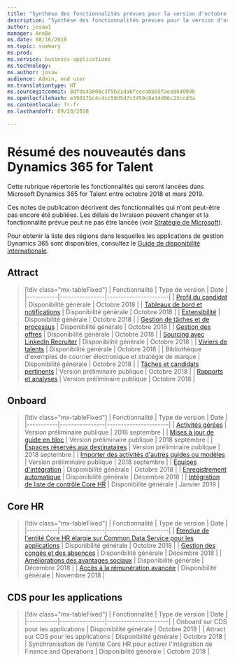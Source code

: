 ```yaml
---
title: "Synthèse des fonctionnalités prévues pour la version d'octobre 2018 de Microsoft Dynamics 365 for Talent"
description: "Synthèse des fonctionnalités prévues pour la version d'octobre 2018 de Microsoft Dynamics 365 for Talent"
author: josaw1
manager: AnnBe
ms.date: 08/16/2018
ms.topic: summary
ms.prod: 
ms.service: business-applications
ms.technology: 
ms.author: josaw
audience: Admin, end user
ms.translationtype: HT
ms.sourcegitcommit: 8dfda43808c3f5b21dabfcecabb05faea984099b
ms.openlocfilehash: e39017bc4c4cc50d5d7c3459c8e34d06c23ccd3a
ms.contentlocale: fr-fr
ms.lasthandoff: 09/20/2018

---
```

# <a name="summary-of-whats-new-in-dynamics-365-for-talent"></a>Résumé des nouveautés dans Dynamics 365 for Talent

Cette rubrique répertorie les fonctionnalités qui seront lancées dans Microsoft Dynamics 365 for Talent entre octobre 2018 et mars 2019. 

Ces notes de publication décrivent des fonctionnalités qui n'ont peut-être pas encore été publiées. Les délais de livraison peuvent changer et la fonctionnalité prévue peut ne pas être lancée (voir [Stratégie de Microsoft](https://go.microsoft.com/fwlink/p/?linkid=2007332)).
    
Pour obtenir la liste des régions dans lesquelles les applications de gestion Dynamics 365 sont disponibles, consultez le [Guide de disponibilité internationale](https://aka.ms/dynamics_365_international_availability_deck). 


## <a name="attract"></a>Attract

> [!div class="mx-tableFixed"]
> | Fonctionnalité   | Type de version    | Date |
> |-----------|----------------|----------------------|
> | [Profil du candidat](attract/candidate-profile.md)       |    Disponibilité générale | Octobre 2018                   |
> | [Tableaux de bord et notifications](attract/dashboards-notifications.md)       |  Disponibilité générale | Octobre 2018                  |
> | [Extensibilité](attract/extensibility.md)       |     Disponibilité générale            | Octobre 2018                   |
> | [Gestion de tâches et de processus](attract/job-management.md)       |  Disponibilité générale  | Octobre 2018                   |
> | [Gestion des offres](attract/offer-management.md)       | Disponibilité générale  | Octobre 2018                   |
> | [Sourcing avec LinkedIn Recruiter](attract/sourcing.md)       |  Disponibilité générale  | Octobre 2018                  |
> | [Viviers de talents](attract/talent-pools.md)       |   Disponibilité générale | Octobre 2018                   |
> | Bibliothèque d'exemples de courrier électronique et stratégie de marque | Disponibilité générale  | Octobre 2018    |
> | [Tâches et candidats pertinents](attract/relevant-jobs-candidates.md)       |     Version préliminaire publique  | Octobre 2018       |
> | [Rapports et analyses](attract/attract.md)   | Version préliminaire publique    |   Octobre 2018     |

## <a name="onboard"></a>Onboard

> [!div class="mx-tableFixed"]
> | Fonctionnalité   | Type de version | Date |
> |-----------|----------------|----------------------|
> | [Activités gérées](onboard/managed-activities.md) | Version préliminaire publique   |   2018 septembre          |
> | [Mises à jour de guide en bloc](onboard/bulk-guide-updates.md) | Version préliminaire publique    |      2018 septembre       |
> | [Espaces réservés aux destinataires](onboard/assignee-placeholders.md) | Version préliminaire publique |     2018 septembre        |
> | [Importer des activités d'autres guides ou modèles](onboard/import.md)  | Version préliminaire publique         |    2018 septembre         |
> | [Équipes d'intégration](onboard/onboard-teams.md) |  Disponibilité générale    |       Octobre 2018      |
> | [Enregistrement automatique](onboard/auto-save.md) | Disponibilité générale    |  Décembre 2018        |
> | [Intégration de liste de contrôle Core HR](onboard/corehr-checklist-integration.md) |  Disponibilité générale   |  Janvier 2019           |



## <a name="core-hr"></a>Core HR

> [!div class="mx-tableFixed"]
> | Fonctionnalité   | Type de version   | Date |
> |-----------|----------------|----------------------|
> | [Étendue de l'entité Core HR élargie sur Common Data Service pour les applications](core-hr-entity-cds-apps.md) |    Disponibilité générale  | Octobre 2018  |
> | [Gestion des congés et des absences](core-hr-leave-absence.md)      | Disponibilité générale    | Décembre 2018  |
> | [Améliorations des avantages sociaux](benefits-enhancements.md) |   Disponibilité générale  | Décembre 2018  |
> | [Accès à la rémunération avancée](Advanced-compensation.md) |  Disponibilité générale | Novembre 2018 |



## <a name="cds-for-apps"></a>CDS pour les applications

> [!div class="mx-tableFixed"]
> | Fonctionnalité   | Type de version    | Date |
> |-----------|----------------|----------------------|
> | Onboard sur CDS pour les applications |  Disponibilité générale  | Octobre 2018  |
> | Attract sur CDS pour les applications |  Disponibilité générale  | Octobre 2018  |
> | Synchronisation de l'entité Core HR pour activer l'intégration de Finance and Operations | Disponibilité générale | Octobre 2018  |

